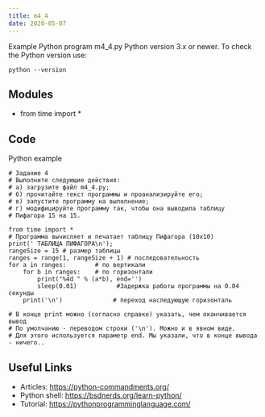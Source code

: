 ```yaml
---
title: m4_4
date: 2020-05-07
---
```

Example Python program m4_4.py
Python version 3.x or newer.
To check the Python version use:

    python --version

## Modules

* from time import *

## Code

Python example

    # Задание 4
    # Выполните следующие действия:
    # а) загрузите файл m4_4.py;
    # б) прочитайте текст программы и проанализируйте его;
    # в) запустите программу на выполнение;
    # г) модифицируйте программу так, чтобы она выводила таблицу
    # Пифагора 15 на 15.
    
    from time import *
    # Пpогpамма вычисляет и печатает таблицу Пифагора (10х10)
    print(' ТАБЛИЦА ПИФАГОРА\n');
    rangeSize = 15 # размер таблицы
    ranges = range(1, rangeSize + 1) # последовательность
    for a in ranges:        # по вертикали
        for b in ranges:    # по горизонтали
            print("%4d " % (a*b), end='')
            sleep(0.01)           #Задержка работы программы на 0.04 секунды
        print('\n')              # переход наследующую горизонталь
    
    # В конце print можно (согласно справке) указать, чем оканчивается вывод
    # По умолчанию - переводом строки ('\n'). Можно и в явном виде.
    # Для этого используется параметр end. Мы указали, что в конце вывода - ничего..
    

## Useful Links

- Articles: https://python-commandments.org/
- Python shell: https://bsdnerds.org/learn-python/
- Tutorial: https://pythonprogramminglanguage.com/
